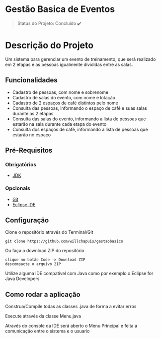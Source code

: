 # Gestão Basica de Eventos

> Status do Projeto: Concluido :heavy_check_mark:

# Descrição  do Projeto

Um sistema para gerenciar um evento de treinamento, que será realizado em 2 etapas e as pessoas igualmente divididas entre as salas.

## Funcionalidades

- Cadastro de pessoas, com nome e sobrenome
- Cadastro de salas do evento, com nome e lotação
- Cadastro de 2 espaços de café distintos pelo nome
- Consulta das pessoas, informando o espaço de café e suas salas durante as 2 etapas
- Consulta das salas do evento, informando a lista de pessoas que estarão na sala durante cada etapa do evento
- Consulta dos espaços de café, informando a lista de pessoas que estarão no espaço

## Pré-Requisitos

### Obrigatórios

- [JDK](https://www.oracle.com/br/java/technologies/javase-downloads.html)

### Opcionais

- [Git](https://git-scm.com/downloads)
- [Eclipse IDE](https://www.eclipse.org/downloads)

## Configuração

Clone o repositório através do Terminal/Git
```
git clone https://github.com/willchapuis/gestaobasico
```

Ou faça o download ZIP do repositório
```
clique no botão Code -> Download ZIP
descompacte o arquivo ZIP
```

Utilize alguma IDE compativel com Java como por exemplo o Eclipse for Java Developers

## Como rodar a aplicação

Construa/Compile todas as classes .java de forma a evitar erros

Execute através da classe Menu.java

Através do console da IDE será aberto o Menu Principal e feita a comunicação entre o sistema e o usuario
